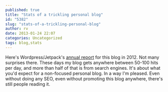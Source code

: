 ```yaml
---
published: true
title: "Stats of a trickling personal blog"
id: "5382"
slug: "stats-of-a-trickling-personal-blog"
author: rv
date: 2013-01-24 22:07
categories: Uncategorized
tags: blog,stats
---
```

Here's Wordpress/Jetpack's <a href="http://jetpack.me/annual-report/24965811/2012/" target="_blank">annual report</a> for this blog in 2012. Not many surprises there. These days my blog gets anywhere between 50-100 hits per day, and more than half of that is from search engines. It's about what you'd expect for a non-focused personal blog. In a way I'm pleased. Even without doing any SEO, even without promoting this blog anywhere, there's still people reading it.
